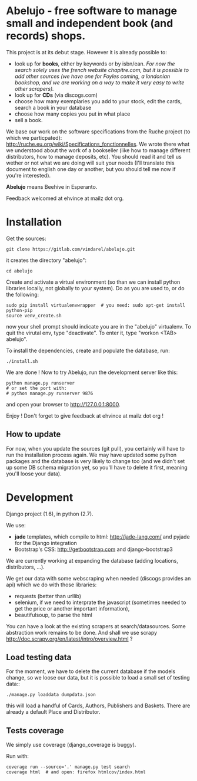 Abelujo - free software to manage small and independent book (and records) shops.
=================================================================================

This project is at its debut stage. However it is already possible to:

-   look up for **books**, either by keywords or by isbn/ean. *For now
    the search solely uses the french website chapitre.com, but it is
    possible to add other sources (we have one for Foyles coming, a
    londonian bookshop, and we are working on a way to make it very easy
    to write other scrapers).*
-   look up for **CDs** (via discogs.com)
-   choose how many exemplaries you add to your stock, edit the cards,
    search a book in your database
-   choose how many copies you put in what place
-   sell a book.

We base our work on the software specifications from the Ruche project
(to which we particpated):
<http://ruche.eu.org/wiki/Specifications_fonctionnelles>. We wrote there
what we understood about the work of a bookseller (like how to manage
different distributors, how to manage deposits, etc). You should read it
and tell us wether or not what we are doing will suit your needs (I'll
translate this document to english one day or another, but you should
tell me now if you're interested).

**Abelujo** means Beehive in Esperanto.

Feedback welcomed at ehvince at mailz dot org.

Installation
============

Get the sources:

    git clone https://gitlab.com/vindarel/abelujo.git

it creates the directory "abelujo":

    cd abelujo

Create and activate a virtual environment (so than we can install python
libraries locally, not globally to your system). Do as you are used to,
or do the following:

    sudo pip install virtualenvwrapper  # you need: sudo apt-get install python-pip
    source venv_create.sh

now your shell prompt should indicate you are in the "abelujo"
virtualenv. To quit the virutal env, type "deactivate". To enter it,
type "workon \<TAB\> abelujo".

To install the dependencies, create and populate the database, run:

    ./install.sh

We are done ! Now to try Abelujo, run the development server like this:

    python manage.py runserver
    # or set the port with:
    # python manage.py runserver 9876

and open your browser to <http://127.0.0.1:8000>.

Enjoy ! Don't forget to give feedback at ehvince at mailz dot org !

How to update
-------------

For now, when you update the sources (git pull), you certainly will have
to run the installation process again. We may have updated some python
packages and the database is very likely to change too (and we didn't
set up some DB schema migration yet, so you'll have to delete it first,
meaning you'll loose your data).

Development
===========

Django project (1.6), in python (2.7).

We use:

-   **jade** templates, which compile to html: <http://jade-lang.com/>
    and pyjade for the Django integration
-   Bootstrap's CSS: <http://getbootstrap.com> and django-bootstrap3

We are currently working at expanding the database (adding locations,
distributors, …).

We get our data with some webscraping when needed (discogs provides an
api) which we do with those libraries:

-   requests (better than urllib)
-   selenium, if we need to interprate the javascript (sometimes needed
    to get the price or another important information),
-   beautifulsoup, to parse the html

You can have a look at the existing scrapers at search/datasources. Some
abstraction work remains to be done. And shall we use scrapy
<http://doc.scrapy.org/en/latest/intro/overview.html> ?

Load testing data
-----------------

For the moment, we have to delete the current database if the models
change, so we loose our data, but it is possible to load a small set
of testing data::

    ./manage.py loaddata dumpdata.json

this will load a handful of Cards, Authors, Publishers and
Baskets. There are already a default Place and Distributor.

Tests coverage
--------------

We simply use coverage (django\_coverage is buggy).

Run with:

    coverage run --source='.' manage.py test search
    coverage html  # and open: firefox htmlcov/index.html
